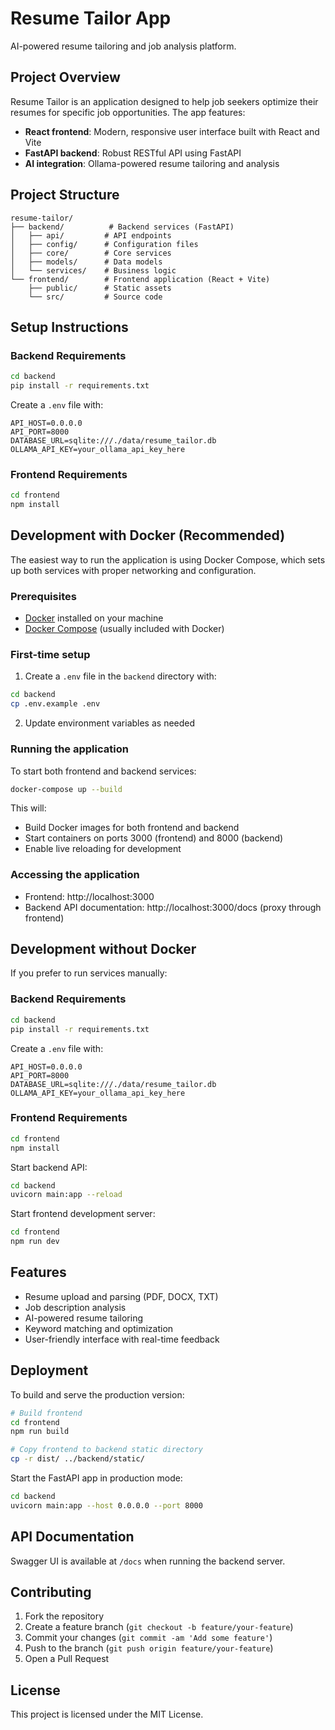 # Resume Tailor App

AI-powered resume tailoring and job analysis platform.

## Project Overview

Resume Tailor is an application designed to help job seekers optimize their resumes for specific job opportunities. The app features:

- **React frontend**: Modern, responsive user interface built with React and Vite
- **FastAPI backend**: Robust RESTful API using FastAPI
- **AI integration**: Ollama-powered resume tailoring and analysis

## Project Structure

```
resume-tailor/
├── backend/          # Backend services (FastAPI)
│   ├── api/         # API endpoints
│   ├── config/      # Configuration files
│   ├── core/        # Core services
│   ├── models/      # Data models
│   └── services/    # Business logic
└── frontend/        # Frontend application (React + Vite)
    ├── public/      # Static assets
    └── src/         # Source code
```

## Setup Instructions

### Backend Requirements

```bash
cd backend
pip install -r requirements.txt
```

Create a `.env` file with:

```
API_HOST=0.0.0.0
API_PORT=8000
DATABASE_URL=sqlite:///./data/resume_tailor.db
OLLAMA_API_KEY=your_ollama_api_key_here
```

### Frontend Requirements

```bash
cd frontend
npm install
```

## Development with Docker (Recommended)

The easiest way to run the application is using Docker Compose, which sets up both services with proper networking and configuration.

### Prerequisites

- [Docker](https://www.docker.com/) installed on your machine
- [Docker Compose](https://docs.docker.com/compose/) (usually included with Docker)

### First-time setup

1. Create a `.env` file in the `backend` directory with:

```bash
cd backend
cp .env.example .env
```

2. Update environment variables as needed

### Running the application

To start both frontend and backend services:

```bash
docker-compose up --build
```

This will:
- Build Docker images for both frontend and backend
- Start containers on ports 3000 (frontend) and 8000 (backend)
- Enable live reloading for development

### Accessing the application

- Frontend: http://localhost:3000
- Backend API documentation: http://localhost:3000/docs (proxy through frontend)

## Development without Docker

If you prefer to run services manually:

### Backend Requirements

```bash
cd backend
pip install -r requirements.txt
```

Create a `.env` file with:

```
API_HOST=0.0.0.0
API_PORT=8000
DATABASE_URL=sqlite:///./data/resume_tailor.db
OLLAMA_API_KEY=your_ollama_api_key_here
```

### Frontend Requirements

```bash
cd frontend
npm install
```

Start backend API:

```bash
cd backend
uvicorn main:app --reload
```

Start frontend development server:

```bash
cd frontend
npm run dev
```

## Features

- Resume upload and parsing (PDF, DOCX, TXT)
- Job description analysis
- AI-powered resume tailoring
- Keyword matching and optimization
- User-friendly interface with real-time feedback

## Deployment

To build and serve the production version:

```bash
# Build frontend
cd frontend
npm run build

# Copy frontend to backend static directory
cp -r dist/ ../backend/static/
```

Start the FastAPI app in production mode:

```bash
cd backend
uvicorn main:app --host 0.0.0.0 --port 8000
```

## API Documentation

Swagger UI is available at `/docs` when running the backend server.

## Contributing

1. Fork the repository
2. Create a feature branch (`git checkout -b feature/your-feature`)
3. Commit your changes (`git commit -am 'Add some feature'`)
4. Push to the branch (`git push origin feature/your-feature`)
5. Open a Pull Request

## License

This project is licensed under the MIT License.